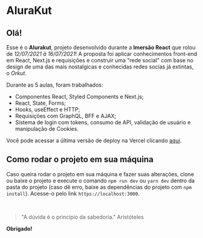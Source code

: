 # AluraKut
## Olá!
Esse é o **Alurakut**, projeto desenvolvido durante a **Imersão React** que rolou de _12/07/2021 à 16/07/2021_!
A proposta foi aplicar conhecimentos front-end em React, Next.js e requisições e construir uma "rede social" com base no design de uma das mais nostalgicas e conhecidas redes socias já extintas, o _Orkut_.

Durante as 5 aulas, foram trabalhados:
* Componentes React, Styled Components e Next.js;
* React, State, Forms;
* Hooks, useEffect e HTTP;
* Requisições com GraphQL, BFF e AJAX;
* Sistema de login com tokens, consumo de API, validação de usuário e manipulação de Cookies.

Você pode acessar a última versão de deploy na Vercel clicando [aqui](https://alurakut-silk.vercel.app/login).

## Como rodar o projeto em sua máquina
Caso queira rodar o projeto em sua máquina e fazer suas alterações, clone ou baixe o projeto e execute o comando `npm run dev` ou `yarn dev` dentro da pasta do projeto (caso dê erro, baixe as dependências do projeto com `npm install`). Acesse-o pelo link `https://localhost:3000`.

<br>

>"A dúvida é o princípio da sabedoria."
>Aristóteles

**Obrigado!**
